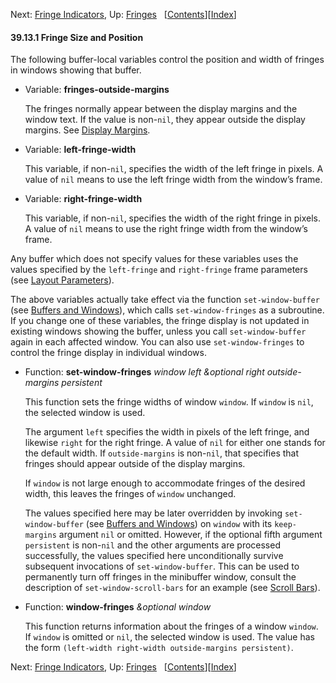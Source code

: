 

Next: [Fringe Indicators](Fringe-Indicators.html), Up: [Fringes](Fringes.html)   \[[Contents](index.html#SEC_Contents "Table of contents")]\[[Index](Index.html "Index")]

#### 39.13.1 Fringe Size and Position

The following buffer-local variables control the position and width of fringes in windows showing that buffer.

*   Variable: **fringes-outside-margins**

    The fringes normally appear between the display margins and the window text. If the value is non-`nil`, they appear outside the display margins. See [Display Margins](Display-Margins.html).

<!---->

*   Variable: **left-fringe-width**

    This variable, if non-`nil`, specifies the width of the left fringe in pixels. A value of `nil` means to use the left fringe width from the window’s frame.

<!---->

*   Variable: **right-fringe-width**

    This variable, if non-`nil`, specifies the width of the right fringe in pixels. A value of `nil` means to use the right fringe width from the window’s frame.

Any buffer which does not specify values for these variables uses the values specified by the `left-fringe` and `right-fringe` frame parameters (see [Layout Parameters](Layout-Parameters.html)).

The above variables actually take effect via the function `set-window-buffer` (see [Buffers and Windows](Buffers-and-Windows.html)), which calls `set-window-fringes` as a subroutine. If you change one of these variables, the fringe display is not updated in existing windows showing the buffer, unless you call `set-window-buffer` again in each affected window. You can also use `set-window-fringes` to control the fringe display in individual windows.

*   Function: **set-window-fringes** *window left \&optional right outside-margins persistent*

    This function sets the fringe widths of window `window`. If `window` is `nil`, the selected window is used.

    The argument `left` specifies the width in pixels of the left fringe, and likewise `right` for the right fringe. A value of `nil` for either one stands for the default width. If `outside-margins` is non-`nil`, that specifies that fringes should appear outside of the display margins.

    If `window` is not large enough to accommodate fringes of the desired width, this leaves the fringes of `window` unchanged.

    The values specified here may be later overridden by invoking `set-window-buffer` (see [Buffers and Windows](Buffers-and-Windows.html)) on `window` with its `keep-margins` argument `nil` or omitted. However, if the optional fifth argument `persistent` is non-`nil` and the other arguments are processed successfully, the values specified here unconditionally survive subsequent invocations of `set-window-buffer`. This can be used to permanently turn off fringes in the minibuffer window, consult the description of `set-window-scroll-bars` for an example (see [Scroll Bars](Scroll-Bars.html)).

<!---->

*   Function: **window-fringes** *\&optional window*

    This function returns information about the fringes of a window `window`. If `window` is omitted or `nil`, the selected window is used. The value has the form `(left-width right-width outside-margins persistent)`.

Next: [Fringe Indicators](Fringe-Indicators.html), Up: [Fringes](Fringes.html)   \[[Contents](index.html#SEC_Contents "Table of contents")]\[[Index](Index.html "Index")]
